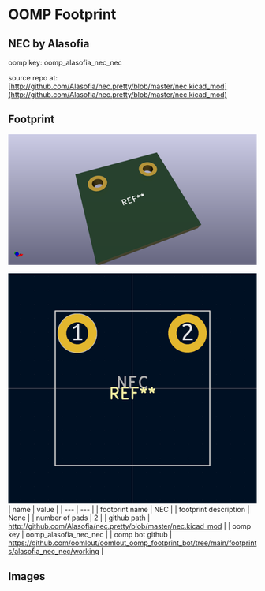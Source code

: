 # OOMP Footprint  
## NEC  by Alasofia  
  
oomp key: oomp_alasofia_nec_nec  
  
source repo at: [http://github.com/Alasofia/nec.pretty/blob/master/nec.kicad_mod](http://github.com/Alasofia/nec.pretty/blob/master/nec.kicad_mod)  
## Footprint  
  
[![working_kicad_pcb_3d.png](working_kicad_pcb_3d_600.png)](working_kicad_pcb_3d.png)  
  
[![working.png](working_600.png)](working.png)  
| name | value | 
| --- | --- | 
| footprint name | NEC | 
| footprint description | None | 
| number of pads | 2 | 
| github path | http://github.com/Alasofia/nec.pretty/blob/master/nec.kicad_mod | 
| oomp key | oomp_alasofia_nec_nec | 
| oomp bot github | https://github.com/oomlout/oomlout_oomp_footprint_bot/tree/main/footprints/alasofia_nec_nec/working | 
## Images  
